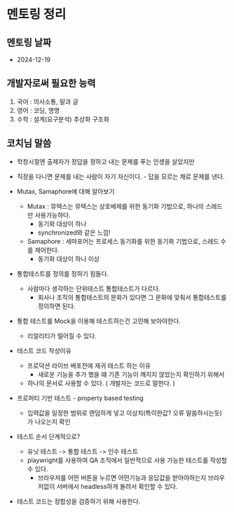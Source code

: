 # 멘토링 정리

## 멘토링 날짜

- 2024-12-19

## 개발자로써 필요한 능력

1. 국어 : 의사소통, 말과 글
2. 영어 : 코딩, 명명
3. 수학 : 설계(요구분석) 추상화 구조화

## 코치님 말씀

- 학창시절엔 출제자가 정답을 정하고 내는 문제를 푸는 인생을 살았지만
- 직장을 다니면 문제를 내는 사람이 자기 자신이다. - 답을 모르는 채로 문제를 낸다.
- Mutax, Samaphore에 대해 알아보기
    - Mutax : 뮤텍스는 뮤텍스는 상호배제를 위한 동기화 기법으로, 하나의 스레드만 사용가능하다.
        - 동기화 대상이 하나
        - synchronized와 같은 느낌!
    - Samaphore : 세마포어는 프로세스 동기화를 위한 동기화 기법으로, 스레드 수를 제어한다.
        - 동기화 대상이 하나 이상

- 통합테스트를 정의를 정하기 힘들다.
    - 사람마다 생각하는 단위테스트 통합테스트가 다르다.
        - 회사나 조직의 통합테스트의 문화가 있다면 그 문화에 맞춰서 통합테스트를 정의하면 된다.
- 통합 테스트를 Mock을 이용해 테스트하는건 고민해 보아야한다.
    - 리얼리티가 떨어질 수 있다.

- 테스트 코드 작성이유
    - 프로덕션 라이브 배포전에 재귀 테스트 하는 이유
        - 새로운 기능을 추가 했을 떄 기존 기능이 깨지지 않았는지 확인하기 위해서
    - 하나의 문서로 사용할 수 있다. ( 개발자는 코드로 말한다. )

- 프로퍼티 기반 테스트 - property based testing
    - 입력값을 일정한 범위로 랜덤하게 넣고 이상치(특이한값? 오류 말씀하시는듯) 가 나오는지 확인

- 테스트 순서 단계적으로?
    - 유닛 테스트 -> 통합 테스트 -> 인수 테스트
    - playwright를 사용하여 QA 조직에서 일반적으로 사용 가능한 테스트를 작성할 수 있다.
        - 브라우저를 어떤 버튼을 누르면 어떤기능과 응답값을 받아야하는지 브라우저없이 서버에서 headless하게 돌려서 확인할 수 있다.

- 테스트 코드는 정합성을 검증하기 위해 사용한다.